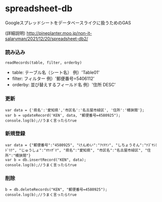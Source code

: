 # spreadsheet-db
Googleスプレッドシートをデータベースライクに扱うためのGAS

(詳細説明)
http://pineplanter.moo.jp/non-it-salaryman/2021/12/20/spreadsheet-db2/


### 読み込み

```
readRecords(table, filter, orderby)
```
- table:    テーブル名（シート名）     例）'Table01'
- filter:   フィルター               例）'郵便番号=5406112'
- orderby:  並び替えするフィールド名   例）'住所 DESC'


### 更新

```
var data = {'県名':'愛知県','市区名':'名古屋市緑区', '住所':'桶狭間'};
var b = updateRecord('KEN', data, "郵便番号=4580925");
console.log(b);//うまく言ったらtrue
```

### 新規登録

```
var data = {"郵便番号":"4580925", "けんめい":"ｱｲﾁｹﾝ", "しちょうそん":"ﾅｺﾞﾔｼﾐﾄﾞﾘｸ", "じゅうしょ":"ｵｹﾊｻﾞﾏ", "県名":"愛知県", "市区名":"名古屋市緑区", "住所":"桶狭間"}
var b = db.insertRecord("KEN", data);
console.log(b);//うまく言ったらtrue
```

### 削除

```
b = db.deleteRecords("KEN", "郵便番号=4580925");
console.log(b);//うまく言ったらtrue
```
